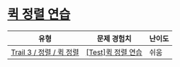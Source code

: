 # [퀵 정렬 연습](https://www.codetree.ai/trails/complete/curated-cards/test-quick-sort-practice)

|유형|문제 경험치|난이도|
|---|---|---|
|[Trail 3 / 정렬 / 퀵 정렬](https://www.codetree.ai/trail-info/novice-high/)|[[Test]퀵 정렬 연습](https://www.codetree.ai/trails/complete/curated-cards/test-quick-sort-practice/)|쉬움|

